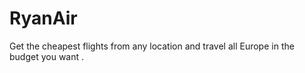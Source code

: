 # RyanAir
Get the cheapest flights from any location and travel all Europe in the budget you want .
